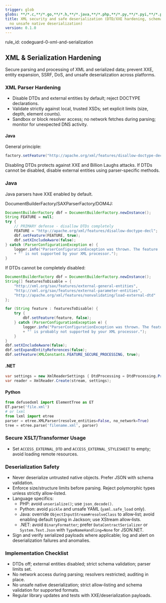 ```yaml
---
trigger: glob
globs: **/*.c,**/*.go,**/*.h,**/*.java,**/*.php,**/*.py,**/*.pyi,**/*.pyx,**/*.rb,**/*.wsdl,**/*.xml,**/*.xsd,**/*.xslt
title: XML security and safe deserialization (DTD/XXE hardening, schema validation,
  no unsafe native deserialization)
version: 0.1.0
---
```


rule_id: codeguard-0-xml-and-serialization

## XML & Serialization Hardening

Secure parsing and processing of XML and serialized data; prevent XXE, entity expansion, SSRF, DoS, and unsafe deserialization across platforms.

### XML Parser Hardening
- Disable DTDs and external entities by default; reject DOCTYPE declarations.
- Validate strictly against local, trusted XSDs; set explicit limits (size, depth, element counts).
- Sandbox or block resolver access; no network fetches during parsing; monitor for unexpected DNS activity.

#### Java
General principle:
```java
factory.setFeature("http://apache.org/xml/features/disallow-doctype-decl", true);
```

Disabling DTDs protects against XXE and Billion Laughs attacks. If DTDs cannot be disabled, disable external entities using parser-specific methods.

### Java

Java parsers have XXE enabled by default.

DocumentBuilderFactory/SAXParserFactory/DOM4J:

```java
DocumentBuilderFactory dbf = DocumentBuilderFactory.newInstance();
String FEATURE = null;
try {
    // PRIMARY defense - disallow DTDs completely
    FEATURE = "http://apache.org/xml/features/disallow-doctype-decl";
    dbf.setFeature(FEATURE, true);
    dbf.setXIncludeAware(false);
} catch (ParserConfigurationException e) {
    logger.info("ParserConfigurationException was thrown. The feature '" + FEATURE
    + "' is not supported by your XML processor.");
}
```

If DTDs cannot be completely disabled:

```java
DocumentBuilderFactory dbf = DocumentBuilderFactory.newInstance();
String[] featuresToDisable = {
    "http://xml.org/sax/features/external-general-entities",
    "http://xml.org/sax/features/external-parameter-entities",
    "http://apache.org/xml/features/nonvalidating/load-external-dtd"
};

for (String feature : featuresToDisable) {
    try {    
        dbf.setFeature(feature, false); 
    } catch (ParserConfigurationException e) {
        logger.info("ParserConfigurationException was thrown. The feature '" + feature
        + "' is probably not supported by your XML processor.");
    }
}
dbf.setXIncludeAware(false);
dbf.setExpandEntityReferences(false);
dbf.setFeature(XMLConstants.FEATURE_SECURE_PROCESSING, true);
```

#### .NET
```csharp
var settings = new XmlReaderSettings { DtdProcessing = DtdProcessing.Prohibit, XmlResolver = null };
var reader = XmlReader.Create(stream, settings);
```

#### Python
```python
from defusedxml import ElementTree as ET
ET.parse('file.xml')
# or lxml
from lxml import etree
parser = etree.XMLParser(resolve_entities=False, no_network=True)
tree = etree.parse('filename.xml', parser)
```

### Secure XSLT/Transformer Usage
- Set `ACCESS_EXTERNAL_DTD` and `ACCESS_EXTERNAL_STYLESHEET` to empty; avoid loading remote resources.

### Deserialization Safety
- Never deserialize untrusted native objects. Prefer JSON with schema validation.
- Enforce size/structure limits before parsing. Reject polymorphic types unless strictly allow‑listed.
- Language specifics:
  - PHP: avoid `unserialize()`; use `json_decode()`.
  - Python: avoid `pickle` and unsafe YAML (`yaml.safe_load` only).
  - Java: override `ObjectInputStream#resolveClass` to allow‑list; avoid enabling default typing in Jackson; use XStream allow‑lists.
  - .NET: avoid `BinaryFormatter`; prefer `DataContractSerializer` or `System.Text.Json` with `TypeNameHandling=None` for JSON.NET.
- Sign and verify serialized payloads where applicable; log and alert on deserialization failures and anomalies.

### Implementation Checklist
- DTDs off; external entities disabled; strict schema validation; parser limits set.
- No network access during parsing; resolvers restricted; auditing in place.
- No unsafe native deserialization; strict allow‑listing and schema validation for supported formats.
- Regular library updates and tests with XXE/deserialization payloads.
